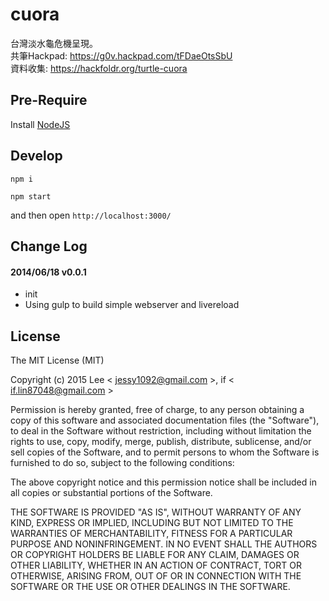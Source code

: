 cuora
=============
台灣淡水龜危機呈現。
</br>
共筆Hackpad:
https://g0v.hackpad.com/tFDaeOtsSbU
</br>
資料收集:
https://hackfoldr.org/turtle-cuora

## Pre-Require

Install [NodeJS](https://nodejs.org/en/)

## Develop

`npm i`

`npm start`

and then open `http://localhost:3000/`

## Change Log

#### 2014/06/18 v0.0.1
- init
- Using gulp to build simple webserver and livereload

## License

The MIT License (MIT)

Copyright (c) 2015 Lee < jessy1092@gmail.com >, if < if.lin87048@gmail.com >

Permission is hereby granted, free of charge, to any person obtaining a copy of this software and associated documentation files (the "Software"), to deal in the Software without restriction, including without limitation the rights to use, copy, modify, merge, publish, distribute, sublicense, and/or sell copies of the Software, and to permit persons to whom the Software is furnished to do so, subject to the following conditions:

The above copyright notice and this permission notice shall be included in all copies or substantial portions of the Software.

THE SOFTWARE IS PROVIDED "AS IS", WITHOUT WARRANTY OF ANY KIND, EXPRESS OR IMPLIED, INCLUDING BUT NOT LIMITED TO THE WARRANTIES OF MERCHANTABILITY, FITNESS FOR A PARTICULAR PURPOSE AND NONINFRINGEMENT. IN NO EVENT SHALL THE AUTHORS OR COPYRIGHT HOLDERS BE LIABLE FOR ANY CLAIM, DAMAGES OR OTHER LIABILITY, WHETHER IN AN ACTION OF CONTRACT, TORT OR OTHERWISE, ARISING FROM, OUT OF OR IN CONNECTION WITH THE SOFTWARE OR THE USE OR OTHER DEALINGS IN THE SOFTWARE.
